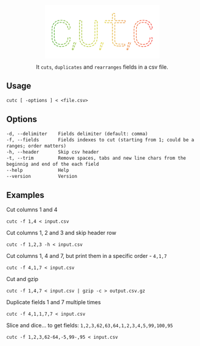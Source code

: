<p align="center">
   <img width="300" src="icon.png" alt="" align="center">
</p>
<p align="center">
   It <code>cuts</code>, <code>duplicates</code> and <code>rearranges</code> fields in a csv file.
</p>

## Usage

```
cutc [ -options ] < <file.csv>
```

## Options

```
-d, --delimiter    Fields delimiter (default: comma)
-f, --fields       Fields indexes to cut (starting from 1; could be a ranges; order matters)
-h, --header       Skip csv header
-t, --trim         Remove spaces, tabs and new line chars from the beginnig and end of the each field
--help             Help
--version          Version
```

## Examples

Cut columns 1 and 4

```shell
cutc -f 1,4 < input.csv
```

Cut columns 1, 2 and 3 and skip header row

```shell
cutc -f 1,2,3 -h < input.csv
```

Cut columns 1, 4 and 7, but print them in a specific order - `4,1,7`

```shell
cutc -f 4,1,7 < input.csv
```

Cut and gzip

```shell
cutc -f 1,4,7 < input.csv | gzip -c > output.csv.gz
```

Duplicate fields 1 and 7 multiple times

```shell
cutc -f 4,1,1,7,7 < input.csv
```

Slice and dice... to get fields: `1,2,3,62,63,64,1,2,3,4,5,99,100,95`

```shell
cutc -f 1,2,3,62-64,-5,99-,95 < input.csv
```

